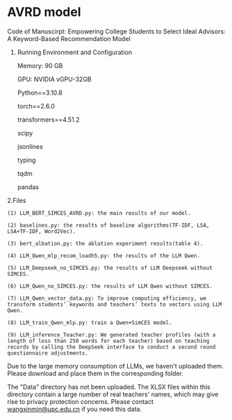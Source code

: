 # AVRD model

Code of Manuscirpt: Empowering College Students to Select Ideal Advisors: A Keyword-Based Recommendation Model

1. Running Environment and Configuration

   Memory: 90 GB

   GPU: NVIDIA vGPU-32GB

   Python==3.10.8

   torch==2.6.0

   transformers==4.51.2

   scipy

   jsonlines

   typing

   tqdm

   pandas

2.Files
    
    (1) LLM_BERT_SIMCES_AVRD.py: the main results of our model.
    
    (2) baselines.py: the results of baseline algorithms(TF-IDF, LSA, LSA+TF-IDF, Word2Vec).
    
    (3) bert_albation.py: the ablation experiment results(table 4).
    
    (4) LLM_Qwen_mlp_recom_loadh5.py: the results of the LLM Qwen.
    
    (5) LLM_Deepseek_no_SIMCES.py: the results of LLM Deepseek without SIMCES.
    
    (6) LLM_Qwen_no_SIMCES.py: the results of LLM Qwen without SIMCES.
    
    (7) LLM_Qwen_vector_data.py: To improve computing efficiency, we transform students’ keywords and teachers’ texts to vectors using LLM Qwen.
    
    (8) LLM_train_Qwen_mlp.py: train a Qwen+SimCES model.
    
    (9) LLM_inference_Teacher.py: We generated teacher profiles (with a length of less than 250 words for each teacher) based on teaching records by calling the DeepSeek interface to conduct a second round questionnaire adjustments.
   
   Due to the large memory consumption of LLMs, we haven't uploaded them. Please download and place them in the corresponding folder. 

  The "Data" directory has not been uploaded. The XLSX files within this directory contain a large number of real teachers' names, which may give rise to privacy protection concerns. Please contact wangxinmin@upc.edu.cn if you need this data.
